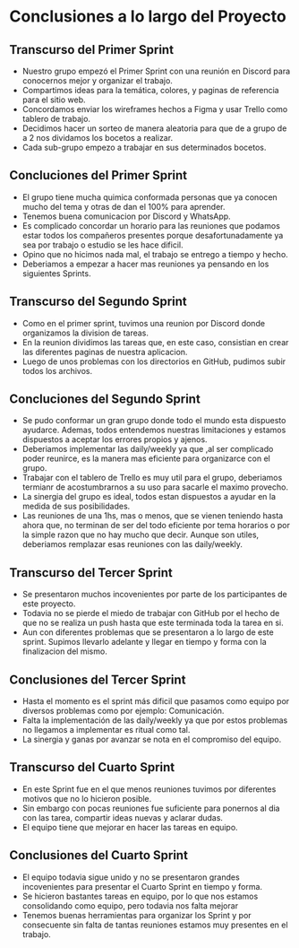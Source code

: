 # Conclusiones a lo largo del Proyecto

## Transcurso del Primer Sprint

- Nuestro grupo empezó el Primer Sprint con una reunión en Discord para conocernos mejor y organizar el trabajo.
- Compartimos ideas para la temática, colores, y paginas de referencia para el sitio web.
- Concordamos enviar los wireframes hechos a Figma y usar Trello como tablero de trabajo.
- Decidimos hacer un sorteo de manera aleatoria para que de a grupo de a 2 nos dividamos los bocetos a realizar.
- Cada sub-grupo empezo a trabajar en sus determinados bocetos.

## Concluciones del Primer Sprint

- El grupo tiene mucha quimica conformada personas que ya conocen mucho del tema y otras de dan el 100% para aprender.
- Tenemos buena comunicacion por Discord y WhatsApp.
- Es complicado concordar un horario para las reuniones que podamos estar todos los compañeros presentes porque desafortunadamente ya sea por trabajo o estudio se les hace dificil.
- Opino que no hicimos nada mal, el trabajo se entrego a tiempo y hecho.
- Deberiamos a empezar a hacer mas reuniones ya pensando en los siguientes Sprints.

## Transcurso del Segundo Sprint

- Como en el primer sprint, tuvimos una reunion por Discord donde organizamos la division de tareas.
- En la reunion dividimos las tareas que, en este caso, consistian en crear las diferentes paginas de nuestra aplicacion.
- Luego de unos problemas con los directorios en GitHub, pudimos subir todos los archivos.

## Concluciones del Segundo Sprint

- Se pudo conformar un gran grupo donde todo el mundo esta dispuesto ayudarce. Ademas, todos entendemos nuestras limitaciones y estamos dispuestos a aceptar los errores propios y ajenos.
- Deberiamos implementar las daily/weekly ya que ,al ser complicado poder reunirce, es la manera mas eficiente para organizarce con el grupo.
- Trabajar con el tablero de Trello es muy util para el grupo, deberiamos termianr de acostumbrarnos a su uso para sacarle el maximo provecho.
- La sinergia del grupo es ideal, todos estan dispuestos a ayudar en la medida de sus posibilidades.
- Las reuniones de una 1hs, mas o menos, que se vienen teniendo hasta ahora que, no terminan de ser del todo eficiente por tema horarios o por la simple razon que no hay mucho que decir. Aunque son utiles, deberiamos remplazar esas reuniones con las daily/weekly.

## Transcurso del Tercer Sprint

- Se presentaron muchos incovenientes por parte de los participantes de este proyecto.
- Todavia no se pierde el miedo de trabajar con GitHub por el hecho de que no se realiza un push hasta que este terminada toda la tarea en si.
- Aun con diferentes problemas que se presentaron a lo largo de este sprint. Supimos llevarlo adelante y llegar en tiempo y forma con la finalizacion del mismo.

## Conclusiones del Tercer Sprint

- Hasta el momento es el sprint más dificil que pasamos como equipo por diversos problemas como por ejemplo: Comunicación.
- Falta la implementación de las daily/weekly ya que por estos problemas no llegamos a implementar es ritual como tal.
- La sinergia y ganas por avanzar se nota en el compromiso del equipo.

## Transcurso del Cuarto Sprint
- En este Sprint fue en el que menos reuniones tuvimos por diferentes motivos que no lo hicieron posible.
- Sin embargo con pocas reuniones fue suficiente para ponernos al dia con las tarea, compartir ideas nuevas y aclarar dudas.
- El equipo tiene que mejorar en hacer las tareas en equipo.

## Conclusiones del Cuarto Sprint
- El equipo todavia sigue unido y no se presentaron grandes incovenientes para presentar el Cuarto Sprint en tiempo y forma.
- Se hicieron bastantes tareas en equipo, por lo que nos estamos consolidando como equipo, pero todavia nos falta mejorar
- Tenemos buenas herramientas para organizar los Sprint y por consecuente sin falta de tantas reuniones estamos muy presentes en el trabajo.  
